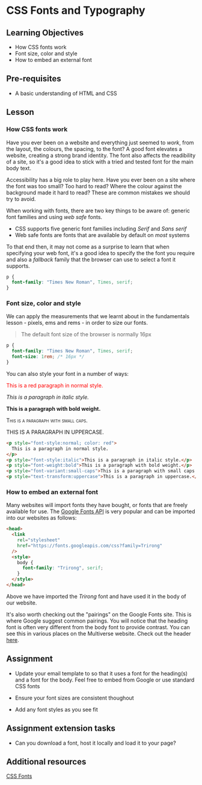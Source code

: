 # CSS Fonts and Typography

## Learning Objectives

- How CSS fonts work
- Font size, color and style
- How to embed an external font

## Pre-requisites

- A basic understanding of HTML and CSS

## Lesson

### How CSS fonts work

Have you ever been on a website and everything just seemed to _work_, from the layout, the colours, the spacing, to the font? A good font elevates a website, creating a strong brand identity. The font also affects the readibility of a site, so it's a good idea to stick with a tried and tested font for the main body text.

Accessibility has a big role to play here. Have you ever been on a site where the font was too small? Too hard to read? Where the colour against the background made it hard to read? These are common mistakes we should try to avoid.

When working with fonts, there are two key things to be aware of: generic font families and using _web safe_ fonts.

- CSS supports five generic font families including _Serif_ and _Sans serif_
- Web safe fonts are fonts that are available by default on _most_ systems

To that end then, it may not come as a surprise to learn that when specifying your web font, it's a good idea to specify the the font you require and also a _fallback_ family that the browser can use to select a font it supports.

```css
p {
  font-family: "Times New Roman", Times, serif;
}
```

### Font size, color and style

We can apply the measurements that we learnt about in the fundamentals lesson - pixels, ems and rems - in order to size our fonts.

> The default font size of the browser is normally 16px

```css
p {
  font-family: "Times New Roman", Times, serif;
  font-size: 1rem; /* 16px */
}
```

You can also style your font in a number of ways:

<p style="font-style:normal; color: red">This is a red paragraph in normal style.</p>
<p style="font-style:italic">This is a paragraph in italic style.</p>
<p style="font-weight:bold">This is a paragraph with bold weight.</p>
<p style="font-variant:small-caps">This is a paragraph with small caps.</p>
<p style="text-transform:uppercase">This is a paragraph in uppercase.</p>

```html
<p style="font-style:normal; color: red">
  This is a paragraph in normal style.
</p>
<p style="font-style:italic">This is a paragraph in italic style.</p>
<p style="font-weight:bold">This is a paragraph with bold weight.</p>
<p style="font-variant:small-caps">This is a paragraph with small caps.</p>
<p style="text-transform:uppercase">This is a paragraph in uppercase.</p>
```

### How to embed an external font

Many websites will import fonts they have bought, or fonts that are freely available for use. The [Google Fonts API](https://fonts.google.com) is very popular and can be imported into our websites as follows:

```html
<head>
  <link
    rel="stylesheet"
    href="https://fonts.googleapis.com/css?family=Trirong"
  />
  <style>
    body {
      font-family: "Trirong", serif;
    }
  </style>
</head>
```

Above we have imported the _Trirong_ font and have used it in the body of our website.

It's also worth checking out the "pairings" on the Google Fonts site. This is where Google suggest common pairings. You will notice that the heading font is often very different from the body font to provide contrast. You can see this in various places on the Multiverse website. Check out the header [here](https://www.multiverse.io/en-GB/young-adults).

## Assignment

- Update your email template to so that it uses a font for the heading(s) and a font for the body. Feel free to embed from Google or use standard CSS fonts

- Ensure your font sizes are consistent thoughout

- Add any font styles as you see fit

## Assignment extension tasks

- Can you download a font, host it locally and load it to your page?

## Additional resources

[CSS Fonts](https://www.w3schools.com/css/css_font.asp)
